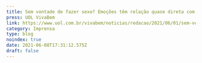 ```yaml
---
title: Sem vontade de fazer sexo? Emoções têm relação quase direta com libido
press: UOL VivaBem
link: https://www.uol.com.br/vivabem/noticias/redacao/2021/06/01/sem-vontade-de-fazer-sexo-emocoes-tem-relacao-quase-direta-com-libido.htm
category: Imprensa
type: blog
noindex: true
date: 2021-06-08T17:31:12.575Z
draft: false
---
```

